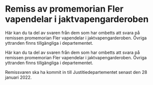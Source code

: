 # Remiss av promemorian Fler vapendelar i jaktvapengarderoben

Här kan du ta del av svaren från dem som har ombetts att svara på remissen promemorian Fler vapendelar i jaktvapengarderoben. Övriga yttranden finns tillgängliga i departementet.

Här kan du ta del av svaren från dem som har ombetts att svara på remissen promemorian Fler vapendelar i jaktvapengarderoben. Övriga yttranden finns tillgängliga i departementet.

Remissvaren ska ha kommit in till Justitiedepartementet senast den 28 januari 2022.
